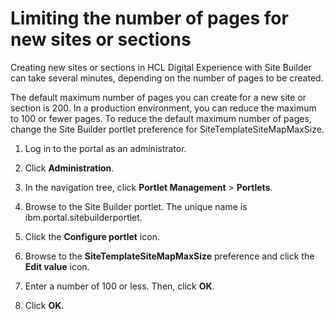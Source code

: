 # Limiting the number of pages for new sites or sections

Creating new sites or sections in HCL Digital Experience with Site Builder can take several minutes, depending on the number of pages to be created.

The default maximum number of pages you can create for a new site or section is 200. In a production environment, you can reduce the maximum to 100 or fewer pages. To reduce the default maximum number of pages, change the Site Builder portlet preference for SiteTemplateSiteMapMaxSize.

1.  Log in to the portal as an administrator.

2.  Click **Administration**.

3.  In the navigation tree, click **Portlet Management** \> **Portlets**.

4.  Browse to the Site Builder portlet. The unique name is ibm.portal.sitebuilderportlet.

5.  Click the **Configure portlet** icon.

6.  Browse to the **SiteTemplateSiteMapMaxSize** preference and click the **Edit value** icon.

7.  Enter a number of 100 or less. Then, click **OK**.

8.  Click **OK**.



